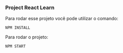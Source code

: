 ### Project React Learn

Para rodar esse projeto você pode utilizar o comando:

```NPM INSTALL```

Para rodar o projeto:

```NPM START```